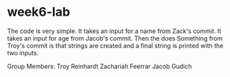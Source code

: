 # week6-lab
The code is very simple.
It takes an input for a name from Zack's commit.
It takes an input for age from Jacob's commit.
Then the does Something from Troy's commit is that strings are created and a final string is printed with the two inputs.

Group Members:
Troy Reinhardt
Zachariah Feerrar
Jacob Gudich
